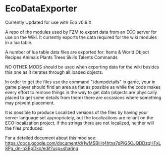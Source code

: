 # EcoDataExporter
Currently Updated for use with Eco v0.9.X

A repo of the modules used by FZM to export data from an ECO server for use on the Wiki. 
It currently exports the data required for the wiki modules in a lua table.

A number of lua table data files are exported for:
Items & World Object
Recipes
Animals
Plants
Trees
Skills
Talents
Commands

NO OTHER MODS should be used when exporting data for the wiki besides this one as it iterates through all loaded objects.

In order to get the files use the command "/dumpdetails" in game, your in game player should find an area as flat as possible 
as while the code makes every effort to remove things in the way to get data (objects are physically placed to get some details from them)
there are occasions where something may prevent placement.

It is possible to produce Localized versions of the files by having your server language set appropriately, but the localizations are
reliant on the ECO localization project, if the strings there are not localized, neither will the files produced.

For a detailed document about this mod see: https://docs.google.com/document/d/1wMSBiHt4htns7pPiG5CJQDDzqHFxL8Pg_dn-h3BpDko/edit?usp=sharing
